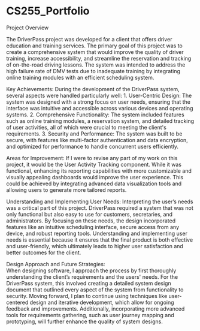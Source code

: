 # CS255_Portfolio

Project Overview

The DriverPass project was developed for a client that offers driver education and training services. The primary goal of this project was to create a comprehensive system that would improve the quality of driver training, increase accessibility, and streamline the reservation and tracking of on-the-road driving lessons. The system was intended to address the high failure rate of DMV tests due to inadequate training by integrating online training modules with an efficient scheduling system.

Key Achievements:
During the development of the DriverPass system, several aspects were handled particularly well:
    1. User-Centric Design: The system was designed with a strong focus on user needs, ensuring that the interface was intuitive and accessible            across various devices and operating systems.
    2. Comprehensive Functionality: The system included features such as online training modules, a reservation system, and detailed tracking of          user activities, all of which were crucial to meeting the client's requirements.
    3. Security and Performance: The system was built to be secure, with features like multi-factor authentication and data encryption, and               optimized for performance to handle concurrent users efficiently.
    
Areas for Improvement:
If I were to revise any part of my work on this project, it would be the User Activity Tracking component. While it was functional, enhancing its reporting capabilities with more customizable and visually appealing dashboards would improve the user experience. This could be achieved by integrating advanced data visualization tools and allowing users to generate more tailored reports.

Understanding and Implementing User Needs:
Interpreting the user’s needs was a critical part of this project. DriverPass required a system that was not only functional but also easy to use for customers, secretaries, and administrators. By focusing on these needs, the design incorporated features like an intuitive scheduling interface, secure access from any device, and robust reporting tools. Understanding and implementing user needs is essential because it ensures that the final product is both effective and user-friendly, which ultimately leads to higher user satisfaction and better outcomes for the client.

Design Approach and Future Strategies:  
When designing software, I approach the process by first thoroughly understanding the client’s requirements and the users' needs. For the DriverPass system, this involved creating a detailed system design document that outlined every aspect of the system from functionality to security. Moving forward, I plan to continue using techniques like user-centered design and iterative development, which allow for ongoing feedback and improvements. Additionally, incorporating more advanced tools for requirements gathering, such as user journey mapping and prototyping, will further enhance the quality of system designs.
